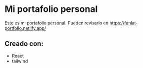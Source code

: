 # Mi portafolio personal

Este es mi portafolio personal. Pueden revisarlo en https://fanlat-portfolio.netlify.app/


## Creado con:
* React
* tailwind
